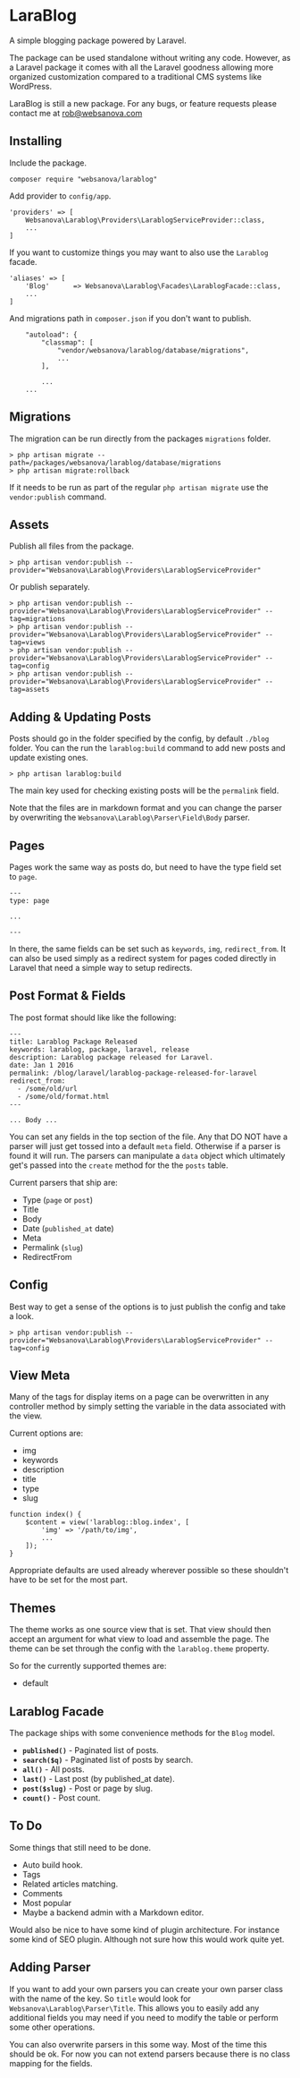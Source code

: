 # LaraBlog

A simple blogging package powered by Laravel.

The package can be used standalone without writing any code. However, as a Laravel package it comes with all the Laravel goodness allowing more organized customization compared to a traditional CMS systems like WordPress.

LaraBlog is still a new package. For any bugs, or feature requests please contact me at [rob@websanova.com](mailto:rob@websanova.com)


## Installing

Include the package.

~~~
composer require "websanova/larablog"
~~~

Add provider to `config/app`.

~~~
'providers' => [
	Websanova\Larablog\Providers\LarablogServiceProvider::class,
	...
]
~~~

If you want to customize things you may want to also use the `Larablog` facade.

~~~
'aliases' => [
	'Blog'      => Websanova\Larablog\Facades\LarablogFacade::class,
	...
]
~~~

And migrations path in `composer.json` if you don't want to publish.

~~~
    "autoload": {
        "classmap": [
            "vendor/websanova/larablog/database/migrations",
            ...
        ],

        ...
    ...
~~~


## Migrations

The migration can be run directly from the packages `migrations` folder.

~~~
> php artisan migrate --path=/packages/websanova/larablog/database/migrations
> php artisan migrate:rollback
~~~

If it needs to be run as part of the regular `php artisan migrate` use the `vendor:publish` command.


## Assets

Publish all files from the package.

~~~
> php artisan vendor:publish --provider="Websanova\Larablog\Providers\LarablogServiceProvider"
~~~

Or publish separately.

~~~
> php artisan vendor:publish --provider="Websanova\Larablog\Providers\LarablogServiceProvider" --tag=migrations
> php artisan vendor:publish --provider="Websanova\Larablog\Providers\LarablogServiceProvider" --tag=views
> php artisan vendor:publish --provider="Websanova\Larablog\Providers\LarablogServiceProvider" --tag=config
> php artisan vendor:publish --provider="Websanova\Larablog\Providers\LarablogServiceProvider" --tag=assets
~~~


## Adding &amp; Updating Posts

Posts should go in the folder specified by the config, by default `./blog` folder. You can the run the `larablog:build` command to add new posts and update existing ones.

~~~
> php artisan larablog:build
~~~

The main key used for checking existing posts will be the `permalink` field.

Note that the files are in markdown format and you can change the parser by overwriting the `Websanova\Larablog\Parser\Field\Body` parser.


## Pages

Pages work the same way as posts do, but need to have the type field set to `page`.

~~~
---
type: page

...

---
~~~

In there, the same fields can be set such as `keywords`, `img`, `redirect_from`. It can also be used simply as a redirect system for pages coded directly in Laravel that need a simple way to setup redirects.


## Post Format &amp; Fields

The post format should like like the following:

~~~
---
title: Larablog Package Released
keywords: larablog, package, laravel, release
description: Larablog package released for Laravel.
date: Jan 1 2016
permalink: /blog/laravel/larablog-package-released-for-laravel
redirect_from:
  - /some/old/url
  - /some/old/format.html
---

... Body ...

~~~

You can set any fields in the top section of the file. Any that DO NOT have a parser will just get tossed into a default `meta` field. Otherwise if a parser is found it will run. The parsers can manipulate a `data` object which ultimately get's passed into the `create` method for the the `posts` table.

Current parsers that ship are:

* Type (`page` or `post`)
* Title
* Body
* Date (`published_at` date)
* Meta
* Permalink (`slug`)
* RedirectFrom


## Config

Best way to get a sense of the options is to just publish the config and take a look.

~~~
> php artisan vendor:publish --provider="Websanova\Larablog\Providers\LarablogServiceProvider" --tag=config
~~~


## View Meta

Many of the tags for display items on a page can be overwritten in any controller method by simply setting the variable in the data associated with the view.

Current options are:

* img
* keywords
* description
* title
* type
* slug

~~~
function index() {
	$content = view('larablog::blog.index', [
		'img' => '/path/to/img',
		...
	]);
}

~~~

Appropriate defaults are used already wherever possible so these shouldn't have to be set for the most part.


## Themes

The theme works as one source view that is set. That view should then accept an argument for what view to load and assemble the page. The theme can be set through the config with the `larablog.theme` property.

So for the currently supported themes are:

* default


## Larablog Facade

The package ships with some convenience methods for the `Blog` model.

* **`published()`** - Paginated list of posts.
* **`search($q)`** - Paginated list of posts by search.
* **`all()`** - All posts.
* **`last()`** - Last post (by published_at date).
* **`post($slug)`** - Post or page by slug.
* **`count()`** - Post count.


## To Do

Some things that still need to be done.

* Auto build hook.
* Tags
* Related articles matching.
* Comments
* Most popular
* Maybe a backend admin with a Markdown editor.

Would also be nice to have some kind of plugin architecture. For instance some kind of SEO plugin. Although not sure how this would work quite yet.


## Adding Parser

If you want to add your own parsers you can create your own parser class with the name of the key. So `title` would look for `Websanova\Larablog\Parser\Title`. This allows you to easily add any additional fields you may need if you need to modify the table or perform some other operations.

You can also overwrite parsers in this some way. Most of the time this should be ok. For now you can not extend parsers because there is no class mapping for the fields.